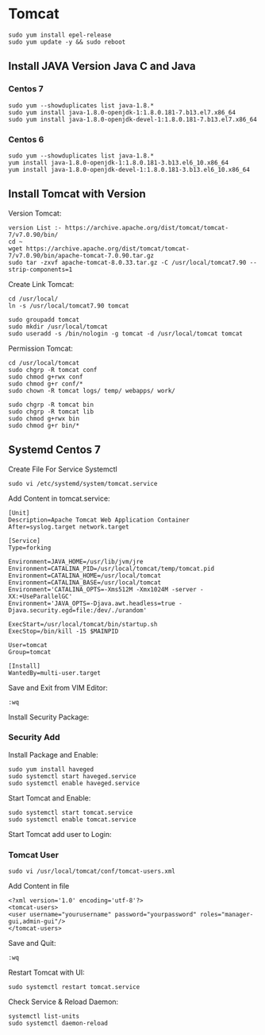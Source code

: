 # Tomcat
```
sudo yum install epel-release
sudo yum update -y && sudo reboot
```
## Install JAVA Version Java C and Java
### Centos 7
```
sudo yum --showduplicates list java-1.8.*
sudo yum install java-1.8.0-openjdk-1:1.8.0.181-7.b13.el7.x86_64
sudo yum install java-1.8.0-openjdk-devel-1:1.8.0.181-7.b13.el7.x86_64
```
### Centos 6
```
sudo yum --showduplicates list java-1.8.*
yum install java-1.8.0-openjdk-1:1.8.0.181-3.b13.el6_10.x86_64
yum install java-1.8.0-openjdk-devel-1:1.8.0.181-3.b13.el6_10.x86_64
```
## Install Tomcat with Version
Version Tomcat:
```
version List :- https://archive.apache.org/dist/tomcat/tomcat-7/v7.0.90/bin/
cd ~
wget https://archive.apache.org/dist/tomcat/tomcat-7/v7.0.90/bin/apache-tomcat-7.0.90.tar.gz
sudo tar -zxvf apache-tomcat-8.0.33.tar.gz -C /usr/local/tomcat7.90 --strip-components=1
```
Create Link Tomcat:
```
cd /usr/local/
ln -s /usr/local/tomcat7.90 tomcat
```

```
sudo groupadd tomcat
sudo mkdir /usr/local/tomcat
sudo useradd -s /bin/nologin -g tomcat -d /usr/local/tomcat tomcat
```
Permission Tomcat:
```
cd /usr/local/tomcat
sudo chgrp -R tomcat conf
sudo chmod g+rwx conf
sudo chmod g+r conf/*
sudo chown -R tomcat logs/ temp/ webapps/ work/

sudo chgrp -R tomcat bin
sudo chgrp -R tomcat lib
sudo chmod g+rwx bin
sudo chmod g+r bin/*
```

## Systemd Centos 7
Create File For Service Systemctl
```
sudo vi /etc/systemd/system/tomcat.service
```
Add Content in tomcat.service:
```
[Unit]
Description=Apache Tomcat Web Application Container
After=syslog.target network.target

[Service]
Type=forking

Environment=JAVA_HOME=/usr/lib/jvm/jre
Environment=CATALINA_PID=/usr/local/tomcat/temp/tomcat.pid
Environment=CATALINA_HOME=/usr/local/tomcat
Environment=CATALINA_BASE=/usr/local/tomcat
Environment='CATALINA_OPTS=-Xms512M -Xmx1024M -server -XX:+UseParallelGC'
Environment='JAVA_OPTS=-Djava.awt.headless=true -Djava.security.egd=file:/dev/./urandom'

ExecStart=/usr/local/tomcat/bin/startup.sh
ExecStop=/bin/kill -15 $MAINPID

User=tomcat
Group=tomcat

[Install]
WantedBy=multi-user.target

```
Save and Exit from VIM Editor:
```
:wq
```
Install Security Package:
### Security Add
Install Package and Enable:
```
sudo yum install haveged
sudo systemctl start haveged.service
sudo systemctl enable haveged.service
```
Start Tomcat and Enable:
```
sudo systemctl start tomcat.service
sudo systemctl enable tomcat.service
```
Start Tomcat add user to Login:
### Tomcat User
```
sudo vi /usr/local/tomcat/conf/tomcat-users.xml
```
Add Content in file
```
<?xml version='1.0' encoding='utf-8'?>
<tomcat-users>
<user username="yourusername" password="yourpassword" roles="manager-gui,admin-gui"/>
</tomcat-users>
```
Save and Quit:
```
:wq
```
Restart Tomcat with UI:
```
sudo systemctl restart tomcat.service
```
Check Service & Reload Daemon:
```
systemctl list-units
sudo systemctl daemon-reload
```
